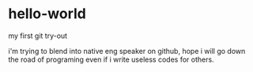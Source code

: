 # hello-world
my first git try-out

i'm trying to blend into native eng speaker on github, hope i will go down the road of programing even if i write useless codes for others.
